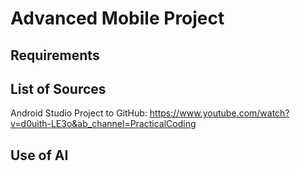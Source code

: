 # Advanced Mobile Project

## Requirements

## List of Sources

Android Studio Project to GitHub: https://www.youtube.com/watch?v=d0uith-LE3o&ab_channel=PracticalCoding

## Use of AI
